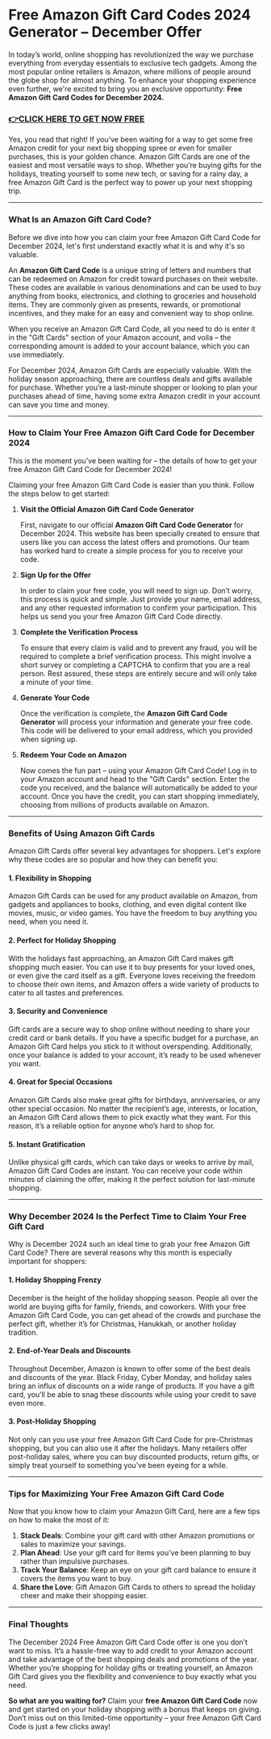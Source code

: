 # Free Amazon Gift Card Codes 2024 Generator – December Offer

In today’s world, online shopping has revolutionized the way we purchase everything from everyday essentials to exclusive tech gadgets. Among the most popular online retailers is Amazon, where millions of people around the globe shop for almost anything. To enhance your shopping experience even further, we're excited to bring you an exclusive opportunity: **Free Amazon Gift Card Codes for December 2024.**

### [👉CLICK HERE TO GET NOW FREE](https://freeforyou.xyz/amazon/go/codes/)

Yes, you read that right! If you’ve been waiting for a way to get some free Amazon credit for your next big shopping spree or even for smaller purchases, this is your golden chance. Amazon Gift Cards are one of the easiest and most versatile ways to shop. Whether you’re buying gifts for the holidays, treating yourself to some new tech, or saving for a rainy day, a free Amazon Gift Card is the perfect way to power up your next shopping trip.

---

### What Is an Amazon Gift Card Code?

Before we dive into how you can claim your free Amazon Gift Card Code for December 2024, let's first understand exactly what it is and why it's so valuable.

An **Amazon Gift Card Code** is a unique string of letters and numbers that can be redeemed on Amazon for credit toward purchases on their website. These codes are available in various denominations and can be used to buy anything from books, electronics, and clothing to groceries and household items. They are commonly given as presents, rewards, or promotional incentives, and they make for an easy and convenient way to shop online.

When you receive an Amazon Gift Card Code, all you need to do is enter it in the "Gift Cards" section of your Amazon account, and voila – the corresponding amount is added to your account balance, which you can use immediately.

For December 2024, Amazon Gift Cards are especially valuable. With the holiday season approaching, there are countless deals and gifts available for purchase. Whether you’re a last-minute shopper or looking to plan your purchases ahead of time, having some extra Amazon credit in your account can save you time and money.

---

### How to Claim Your Free Amazon Gift Card Code for December 2024

This is the moment you’ve been waiting for – the details of how to get your free Amazon Gift Card Code for December 2024!

Claiming your free Amazon Gift Card Code is easier than you think. Follow the steps below to get started:

1. **Visit the Official Amazon Gift Card Code Generator**
   
   First, navigate to our official **Amazon Gift Card Code Generator** for December 2024. This website has been specially created to ensure that users like you can access the latest offers and promotions. Our team has worked hard to create a simple process for you to receive your code.

2. **Sign Up for the Offer**

   In order to claim your free code, you will need to sign up. Don’t worry, this process is quick and simple. Just provide your name, email address, and any other requested information to confirm your participation. This helps us send you your free Amazon Gift Card Code directly.

3. **Complete the Verification Process**

   To ensure that every claim is valid and to prevent any fraud, you will be required to complete a brief verification process. This might involve a short survey or completing a CAPTCHA to confirm that you are a real person. Rest assured, these steps are entirely secure and will only take a minute of your time.

4. **Generate Your Code**

   Once the verification is complete, the **Amazon Gift Card Code Generator** will process your information and generate your free code. This code will be delivered to your email address, which you provided when signing up.

5. **Redeem Your Code on Amazon**

   Now comes the fun part – using your Amazon Gift Card Code! Log in to your Amazon account and head to the "Gift Cards" section. Enter the code you received, and the balance will automatically be added to your account. Once you have the credit, you can start shopping immediately, choosing from millions of products available on Amazon.

---

### Benefits of Using Amazon Gift Cards

Amazon Gift Cards offer several key advantages for shoppers. Let's explore why these codes are so popular and how they can benefit you:

#### 1. **Flexibility in Shopping**

Amazon Gift Cards can be used for any product available on Amazon, from gadgets and appliances to books, clothing, and even digital content like movies, music, or video games. You have the freedom to buy anything you need, when you need it.

#### 2. **Perfect for Holiday Shopping**

With the holidays fast approaching, an Amazon Gift Card makes gift shopping much easier. You can use it to buy presents for your loved ones, or even give the card itself as a gift. Everyone loves receiving the freedom to choose their own items, and Amazon offers a wide variety of products to cater to all tastes and preferences.

#### 3. **Security and Convenience**

Gift cards are a secure way to shop online without needing to share your credit card or bank details. If you have a specific budget for a purchase, an Amazon Gift Card helps you stick to it without overspending. Additionally, once your balance is added to your account, it’s ready to be used whenever you want.

#### 4. **Great for Special Occasions**

Amazon Gift Cards also make great gifts for birthdays, anniversaries, or any other special occasion. No matter the recipient’s age, interests, or location, an Amazon Gift Card allows them to pick exactly what they want. For this reason, it’s a reliable option for anyone who’s hard to shop for.

#### 5. **Instant Gratification**

Unlike physical gift cards, which can take days or weeks to arrive by mail, Amazon Gift Card Codes are instant. You can receive your code within minutes of claiming the offer, making it the perfect solution for last-minute shopping.

---

### Why December 2024 Is the Perfect Time to Claim Your Free Gift Card

Why is December 2024 such an ideal time to grab your free Amazon Gift Card Code? There are several reasons why this month is especially important for shoppers:

#### 1. **Holiday Shopping Frenzy**

December is the height of the holiday shopping season. People all over the world are buying gifts for family, friends, and coworkers. With your free Amazon Gift Card Code, you can get ahead of the crowds and purchase the perfect gift, whether it’s for Christmas, Hanukkah, or another holiday tradition.

#### 2. **End-of-Year Deals and Discounts**

Throughout December, Amazon is known to offer some of the best deals and discounts of the year. Black Friday, Cyber Monday, and holiday sales bring an influx of discounts on a wide range of products. If you have a gift card, you’ll be able to snag these discounts while using your credit to save even more.

#### 3. **Post-Holiday Shopping**

Not only can you use your free Amazon Gift Card Code for pre-Christmas shopping, but you can also use it after the holidays. Many retailers offer post-holiday sales, where you can buy discounted products, return gifts, or simply treat yourself to something you’ve been eyeing for a while.

---

### Tips for Maximizing Your Free Amazon Gift Card Code

Now that you know how to claim your Amazon Gift Card, here are a few tips on how to make the most of it:

1. **Stack Deals**: Combine your gift card with other Amazon promotions or sales to maximize your savings.
2. **Plan Ahead**: Use your gift card for items you’ve been planning to buy rather than impulsive purchases.
3. **Track Your Balance**: Keep an eye on your gift card balance to ensure it covers the items you want to buy.
4. **Share the Love**: Gift Amazon Gift Cards to others to spread the holiday cheer and make their shopping easier.

---

### Final Thoughts

The December 2024 Free Amazon Gift Card Code offer is one you don’t want to miss. It’s a hassle-free way to add credit to your Amazon account and take advantage of the best shopping deals and promotions of the year. Whether you’re shopping for holiday gifts or treating yourself, an Amazon Gift Card gives you the flexibility and convenience to buy exactly what you need.

**So what are you waiting for?** Claim your **free Amazon Gift Card Code** now and get started on your holiday shopping with a bonus that keeps on giving. Don’t miss out on this limited-time opportunity – your free Amazon Gift Card Code is just a few clicks away!

